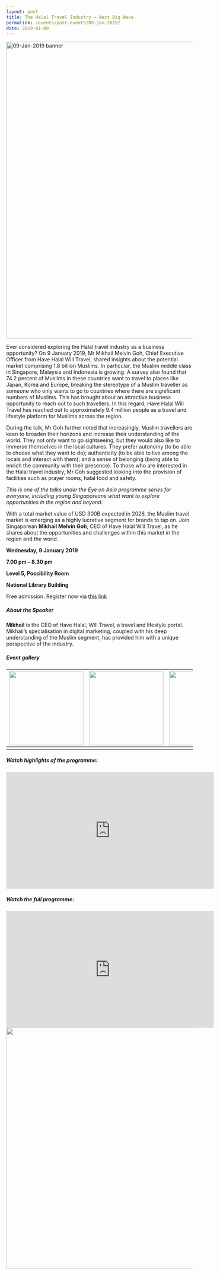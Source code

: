 ```yaml
---
layout: post
title: The Halal Travel Industry – Next Big Wave
permalink: /events/past-events/09-jan-2019/
date: 2019-01-09
---
```


<img src="\images\past-events\09-Jan-2019\banner.jpg" alt="09-Jan-2019 banner" style="width:800px;" />

Ever considered exploring the Halal travel industry as a business opportunity? On 9 January 2019, Mr Mikhail Melvin Goh, Chief Executive Officer from Have Halal Will Travel, shared insights about the potential market comprising 1.8 billion Muslims. In particular, the Muslim middle class in Singapore, Malaysia and Indonesia is growing. A survey also found that 74.2 percent of Muslims in these countries want to travel to places like Japan, Korea and Europe, breaking the stereotype of a Muslim traveller as someone who only wants to go to countries where there are significant numbers of Muslims. This has brought about an attractive business opportunity to reach out to such travellers. In this regard, Have Halal Will Travel has reached out to approximately 9.4 million people as a travel and lifestyle platform for Muslims across the region.

During the talk, Mr Goh further noted that increasingly, Muslim travellers are keen to broaden their horizons and increase their understanding of the world. They not only want to go sightseeing, but they would also like to immerse themselves in the local cultures. They prefer autonomy (to be able to choose what they want to do); authenticity (to be able to live among the locals and interact with them); and a sense of belonging (being able to enrich the community with their presence). To those who are interested in the Halal travel industry, Mr Goh suggested looking into the provision of facilities such as prayer rooms, halal food and safety.

*This is one of the talks under the Eye on Asia programme series for everyone, including young Singaporeans what want to explore opportunities in the region and beyond.*



With a total market value of USD 300B expected in 2026, the Muslim travel market is emerging as a highly lucrative segment for brands to tap on. Join Singaporean **Mikhail Melvin Goh**, CEO of Have Halal Will Travel, as he shares about the opportunities and challenges within this market in the region and the world.

**Wednesday, 9 January 2019**

**7.00 pm – 8.30 pm**

**Level 5, Possibility Room**

**National Library Building**

Free admission. Register now via [this link](https://bit.ly/2zwiTTE)

 

##### **About the Speaker**

**Mikhail** is the CEO of Have Halal, Will Travel, a travel and lifestyle portal. Mikhail’s specialisation in digital marketing, coupled with his deep understanding of the Muslim segment, has provided him with a unique perspective of the industry.

##### **Event gallery**

| <a href="\images\past-events\09-Jan-2019\image-1.jpg"><img src="\images\past-events\09-Jan-2019\image-1.jpg" style="width:200px;" /></a> | <a href="\images\past-events\09-Jan-2019\image-2.jpg"><img src="\images\past-events\09-Jan-2019\image-2.jpg" style="width:200px;" /></a> | <a href="\images\past-events\09-Jan-2019\image-3.jpg"><img src="\images\past-events\09-Jan-2019\image-3.jpg" style="width:200px;" /></a> | <a href="\images\past-events\09-Jan-2019\image-4.jpg"><img src="\images\past-events\09-Jan-2019\image-4.jpg" style="width:200px;" /></a> |
| ------------------------------------------------------------ | ------------------------------------------------------------ | ------------------------------------------------------------ | ------------------------------------------------------------ |
|                                                              |                                                              |                                                              |                                                              |


#####  **Watch highlights of the programme:** 

<div class="bp-youtube">
<iframe width="560" height="315" src="https://www.youtube.com/embed/fGSLMOyWpb0" frameborder="0" allow="accelerometer; autoplay; encrypted-media; gyroscope; picture-in-picture" allowfullscreen></iframe>
</div>

##### **Watch the full programme:**

<div class="bp-youtube">
<iframe width="560" height="315" src="https://www.youtube.com/embed/WbeDl-bDuLQ" frameborder="0" allow="accelerometer; autoplay; encrypted-media; gyroscope; picture-in-picture" allowfullscreen></iframe>
</div>

<img src="\images\past-events\09-Jan-2019\edm.jpg" style="width:650px;" />

